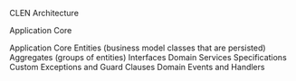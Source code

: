CLEN Architecture

Application Core

Application Core
Entities (business model classes that are persisted)
Aggregates (groups of entities)
Interfaces
Domain Services
Specifications
Custom Exceptions and Guard Clauses
Domain Events and Handlers

